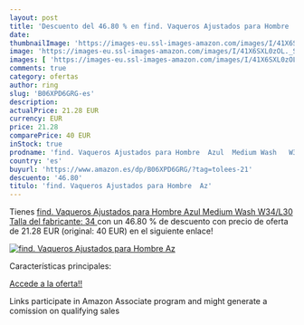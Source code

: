 ```yaml
---
layout: post
title: 'Descuento del 46.80 % en find. Vaqueros Ajustados para Hombre  Az'
date: 
thumbnailImage: 'https://images-eu.ssl-images-amazon.com/images/I/41X6SXL0zOL._SL200_.jpg'
image: 'https://images-eu.ssl-images-amazon.com/images/I/41X6SXL0zOL._SL200_.jpg'
images: [ 'https://images-eu.ssl-images-amazon.com/images/I/41X6SXL0zOL._SL200_.jpg' ]
comments: true
category: ofertas
author: ring
slug: 'B06XPD6GRG-es'
description:
actualPrice: 21.28 EUR
currency: EUR
price: 21.28
comparePrice: 40 EUR
inStock: true
prodname: 'find. Vaqueros Ajustados para Hombre  Azul  Medium Wash   W34/L30  Talla del fabricante: 34 '
country: 'es'
buyurl: 'https://www.amazon.es/dp/B06XPD6GRG/?tag=tolees-21'
descuento: '46.80'
titulo: 'find. Vaqueros Ajustados para Hombre  Az'
---
```


Tienes [find. Vaqueros Ajustados para Hombre  Azul  Medium Wash   W34/L30  Talla del fabricante: 34 ](https://www.amazon.es/dp/B06XPD6GRG/?tag=tolees-21) con un 46.80 % de descuento con precio de oferta de 21.28 EUR (original: 40 EUR) en el siguiente enlace!

[![find. Vaqueros Ajustados para Hombre  Az](https://images-eu.ssl-images-amazon.com/images/I/41X6SXL0zOL._SL200_.jpg)](https://www.amazon.es/dp/B06XPD6GRG/?tag=tolees-21)

Características principales:


[Accede a la oferta!!](https://www.amazon.es/dp/B06XPD6GRG/?tag=tolees-21)

Links participate in Amazon Associate program and might generate a comission on qualifying sales


